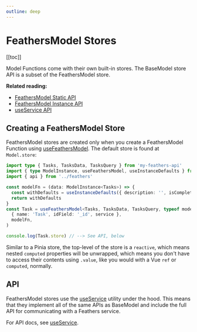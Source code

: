 ```yaml
---
outline: deep
---
```


<script setup>
import Badge from '../components/Badge.vue'

import BlockQuote from '../components/BlockQuote.vue'
</script>

# FeathersModel Stores

[[toc]]

Model Functions come with their own built-in stores. The BaseModel store API is a subset of the FeathersModel store.

**Related reading:**

- [FeathersModel Static API](/guide/use-feathers-model)
- [FeathersModel Instance API](/guide/use-feathers-model-instances)
- [useService API](/guide/use-service)

## Creating a FeathersModel Store

FeathersModel stores are created only when you create a FeathersModel Function using [useFeathersModel](/guide/use-feathers-model).
The default store is found at `Model.store`:

<!--@include: ./notification-feathers-client.md-->

```ts
import type { Tasks, TasksData, TasksQuery } from 'my-feathers-api'
import { type ModelInstance, useFeathersModel, useInstanceDefaults } from 'feathers-pinia'
import { api } from '../feathers'

const modelFn = (data: ModelInstance<Tasks>) => {
  const withDefaults = useInstanceDefaults({ description: '', isComplete: false }, data)
  return withDefaults
}
const Task = useFeathersModel<Tasks, TasksData, TasksQuery, typeof modelFn>(
  { name: 'Task', idField: '_id', service },
  modelFn,
)

console.log(Task.store) // --> See API, below
```

Similar to a Pinia store, the top-level of the store is a `reactive`, which means nested `computed` properties will be
unwrapped, which means you don't have to access their contents using `.value`, like you would with a Vue `ref` or
`computed`, normally.

## API

FeathersModel stores use the [useService](/guide/use-service) utility under the hood. This means that they implement all
of the same APIs as BaseModel and include the full API for communicating with a Feathers service.

For API docs, see [useService](/guide/use-service).
